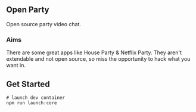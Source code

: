 ## Open Party

Open source party video chat.

### Aims

There are some great apps like House Party & Netflix Party. They aren't extendable and not open source, so miss the opportunity to hack what you want in.

## Get Started

```
# launch dev container
npm run launch:core

```
